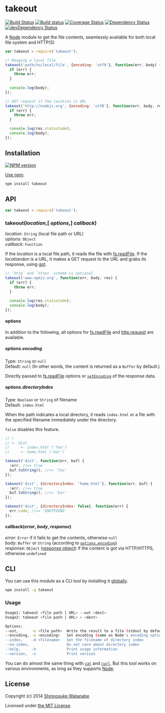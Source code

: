 # takeout

[![Build Status](https://travis-ci.org/shinnn/takeout.svg?branch=master)](https://travis-ci.org/shinnn/takeout)
[![Build status](https://ci.appveyor.com/api/projects/status/jcn6afxqfy27y69r?svg=true)](https://ci.appveyor.com/project/ShinnosukeWatanabe/takeout)
[![Coverage Status](https://img.shields.io/coveralls/shinnn/takeout.svg)](https://coveralls.io/r/shinnn/takeout)
[![Dependency Status](https://david-dm.org/shinnn/takeout.svg)](https://david-dm.org/shinnn/takeout)
[![devDependency Status](https://david-dm.org/shinnn/takeout/dev-status.svg)](https://david-dm.org/shinnn/takeout#info=devDependencies)

A [Node][node] module to get the file contents, seamlessly available for both local file system and HTTP(S)

```javascript
var takeout = require('takeout');

// Reaging a local file
takeout('path/to/local/file', {encoding: 'utf8'}, function(err, body) {
  if (err) {
    throw err;
  }
  
  console.log(body);
});

// GET request if the location is URL
takeout('http://nodejs.org', {encoding: 'utf8'}, function(err, body, res) {
  if (err) {
    throw err;
  }

  console.log(res.statusCode);
  console.log(body);
});
```

## Installation

[![NPM version](https://badge.fury.io/js/takeout.svg)](https://www.npmjs.org/package/takeout)

[Use npm](https://www.npmjs.org/doc/cli/npm-install.html).

```sh
npm install takeout
```

## API

```javascript
var takeout = require('takeout');
```

### takeout(*location*,[ *options*,] *callback*)

*location*: `String` (local file path or URL)  
*options*: `Object`  
*callback*: `Function`

If the *location* is a local file path, it reads the file with [fs.readFile](http://nodejs.org/api/fs.html#fs_fs_readfile_filename_options_callback). If the *locatiandon* is a URL, it makes a GET request to the URL and grabs its response, using [got](https://github.com/sindresorhus/got). 

```javascript
// `http` and `https` scheme is optional.
takeout('www.npmjs.org', function(err, body, res) {
  if (err) {
    throw err;
  }

  console.log(res.statusCode);
  console.log(body);
});
```

#### options

In addition to the following, all options for [fs.readFile](http://nodejs.org/api/fs.html#fs_fs_readfile_filename_options_callback) and [http.request](http://nodejs.org/api/http.html#http_http_request_options_callback) are available.

##### options.encoding

Type: `String` or `null`  
Default: `null` (In other words, the content is returned as a `Buffer` by default.)

Directly passed to [fs.readFile](http://nodejs.org/api/fs.html#fs_fs_readfile_filename_options_callback) options or [`setEncoding`](http://nodejs.org/api/stream.html#stream_readable_setencoding_encoding) of the response data.

##### options.directoryIndex

Type: `Boolean` or `String` of filename  
Default: `index.html`

When the path indicates a local directory, it reads `index.html` or a file with the specified filename immediately under the directory.

`false` disables this feature.

```javascript
// |
// +- dist
//     +- index.html ('foo')
//     +- home.html ('bar')

takeout('dist', function(err, buf) {
  !err; //=> true
  buf.toString(); //=> 'foo'
});

takeout('dist', {directoryIndex: 'home.html'}, function(err, buf) {
  !err; //=> true
  buf.toString(); //=> 'bar'
});

takeout('dist', {directoryIndex: false}, function(err) {
  err.code; //=> 'ENOTFOUND'
});
```

#### callback(*error*, *body*, *response*)

*error*: `Error` if it fails to get the contents, otherwise `null`  
*body*: `Buffer` or `String` (according to [`options.encoding`](#optionsencoding))  
*response*: `Object` ([response object](http://nodejs.org/api/http.html#http_http_incomingmessage)) if the content is got via HTTP/HTTPS, otherwise `undefined`

## CLI

You can use this module as a CLI tool by installing it [globally](https://www.npmjs.org/doc/files/npm-folders.html#global-installation).

```sh
npm install -g takeout
```

### Usage

```sh
Usage1: takeout <file path | URL> --out <dest>
Usage2: takeout <file path | URL> > <dest>

Options:
--out,      -o <file path>  Write the result to a file (stdout by default)
--encoding, -e <encoding>   Set encoding (same as Node's encoding option)
--index,    -d <filename>   Set the filename of directory index
--no-index,                 Do not care about directory index
--help,     -h              Print usage information
--version,  -v              Print version
```

You can do almost the same thing with [`cat`](http://tldp.org/LDP/abs/html/basic.html#CATREF) and [`curl`](http://curl.haxx.se/docs/). But this tool works on various environments, as long as they supports [Node][node].

## License

Copyright (c) 2014 [Shinnosuke Watanabe](https://github.com/shinnn)

Licensed under [the MIT License](./LICENSE).

[node]: http://nodejs.org/
